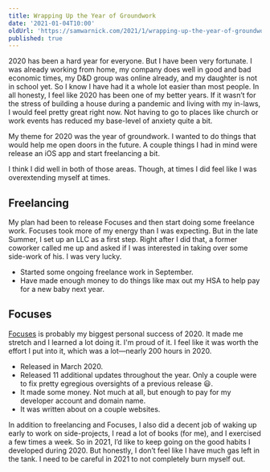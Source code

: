 ```yaml
---
title: Wrapping Up the Year of Groundwork
date: '2021-01-04T10:00'
oldUrl: 'https://samwarnick.com/2021/1/wrapping-up-the-year-of-groundwork'
published: true
---
```


2020 has been a hard year for everyone. But I have been very fortunate. I was already working from home, my company does well in good and bad economic times, my D&D group was online already, and my daughter is not in school yet. So I know I have had it a whole lot easier than most people. In all honesty, I feel like 2020 has been one of my better years. If it wasn’t for the stress of building a house during a pandemic and living with my in-laws, I would feel pretty great right now. Not having to go to places like church or work events has reduced my base-level of anxiety quite a bit.

My theme for 2020 was the year of groundwork. I wanted to do things that would help me open doors in the future. A couple things I had in mind were release an iOS app and start freelancing a bit.

I think I did well in both of those areas. Though, at times I did feel like I was overextending myself at times.

## Freelancing

My plan had been to release Focuses and then start doing some freelance work. Focuses took more of my energy than I was expecting. But in the late Summer, I set up an LLC as a first step. Right after I did that, a former coworker called me up and asked if I was interested in taking over some side-work of his. I was very lucky.

-   Started some ongoing freelance work in September.
-   Have made enough money to do things like max out my HSA to help pay for a new baby next year.

## Focuses

[Focuses](https://apps.apple.com/us/app/focuses/id1492385864#?platform=iphone) is probably my biggest personal success of 2020. It made me stretch and I learned a lot doing it. I'm proud of it. I feel like it was worth the effort I put into it, which was a lot—nearly 200 hours in 2020.

-   Released in March 2020.
-   Released 11 additional updates throughout the year. Only a couple were to fix pretty egregious oversights of a previous release 😃.
-   It made some money. Not much at all, but enough to pay for my developer account and domain name.
-   It was written about on a couple websites.

In addition to freelancing and Focuses, I also did a decent job of waking up early to work on side-projects, I read a lot of books (for me), and I exercised a few times a week. So in 2021, I’d like to keep going on the good habits I developed during 2020. But honestly, I don’t feel like I have much gas left in the tank. I need to be careful in 2021 to not completely burn myself out.
